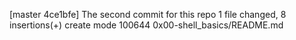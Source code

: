 [master 4ce1bfe] The second commit for this repo
 1 file changed, 8 insertions(+)
 create mode 100644 0x00-shell_basics/README.md
